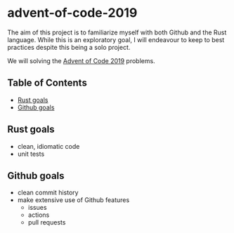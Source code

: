 # advent-of-code-2019 <!-- omit in toc -->

The aim of this project is to familiarize myself with both Github and the Rust language. While this is an exploratory goal, I will endeavour to keep to best practices despite this being a solo project.

We will solving the [Advent of Code 2019](https://adventofcode.com/2019) problems.

## Table of Contents <!-- omit in toc -->

- [Rust goals](#rust-goals)
- [Github goals](#github-goals)

## Rust goals

- clean, idiomatic code
- unit tests

## Github goals

- clean commit history
- make extensive use of Github features
  - issues
  - actions
  - pull requests
